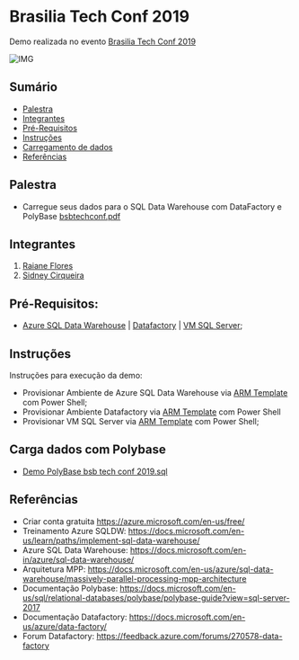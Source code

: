 
# Brasilia Tech Conf 2019
Demo realizada no evento  [Brasilia Tech Conf 2019](https://www.meetup.com/pt-BR/DevelopersBR/events/261655102/)


![IMG](https://github.com/sidneyocirqueira/bsbtechconf2019/blob/master/img/techconf.jpeg)

## Sumário
* [Palestra](#palestra)
* [Integrantes](#integrantes)
* [Pré-Requisitos](#prerequisitos)
* [Instruções](#instrucoes)
* [Carregamento de dados](#cargadedadoscompolybase)
* [Referências](#referencias)

## Palestra
* Carregue seus dados para o SQL Data Warehouse com DataFactory e PolyBase
[bsbtechconf.pdf](https://github.com/sidneyocirqueira/bsbtechconf2019/blob/master/pdf/bsbtechconf.pdf)

## Integrantes
1. [Raiane Flores](https://www.linkedin.com/in/raiane-flores-borba-lins-07567463/) 
2. [Sidney Cirqueira](https://www.linkedin.com/in/sidneyoliveiracirqueira/)

## Pré-Requisitos:
* [Azure SQL Data Warehouse](https://azure.microsoft.com/en-in/services/sql-data-warehouse/) | [Datafactory](https://azure.microsoft.com/en-in/services/data-factory/) | [VM SQL Server](https://azure.microsoft.com/en-in/services/virtual-machines/sql-server/);

## Instruções
Instruções para execução da demo:
* Provisionar Ambiente de Azure SQL Data Warehouse via [ARM Template](https://github.com/sidneyocirqueira/agb2019-uberlandia-devops-sqldb/tree/master/arm) com Power Shell;
* Provisionar Ambiente Datafactory via [ARM Template](https://github.com/sidneyocirqueira/agb2019-uberlandia-devops-sqldb/tree/master/arm) com Power Shell
* Provisionar VM SQL Server via [ARM Template](https://github.com/sidneyocirqueira/agb2019-uberlandia-devops-sqldb/tree/master/arm) com Power Shell;

## Carga dados com Polybase
* [Demo PolyBase bsb tech conf 2019.sql](https://github.com/sidneyocirqueira/bsbtechconf2019/blob/master/scripts/Demo%20PolyBase%20bsb%20tech%20conf%202019.sql)

## Referências 
* Criar conta gratuita https://azure.microsoft.com/en-us/free/
* Treinamento Azure SQLDW: https://docs.microsoft.com/en-us/learn/paths/implement-sql-data-warehouse/
* Azure SQL Data Warehouse: https://docs.microsoft.com/en-in/azure/sql-data-warehouse/
* Arquitetura MPP: https://docs.microsoft.com/en-us/azure/sql-data-warehouse/massively-parallel-processing-mpp-architecture
* Documentação Polybase: https://docs.microsoft.com/en-us/sql/relational-databases/polybase/polybase-guide?view=sql-server-2017
* Documentação Datafactory: https://docs.microsoft.com/en-us/azure/data-factory/
* Forum Datafactory: https://feedback.azure.com/forums/270578-data-factory

 

